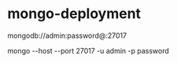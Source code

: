 # mongo-deployment

mongodb://admin:password@<your-domain>:27017

mongo --host <your-domain> --port 27017 -u admin -p password
